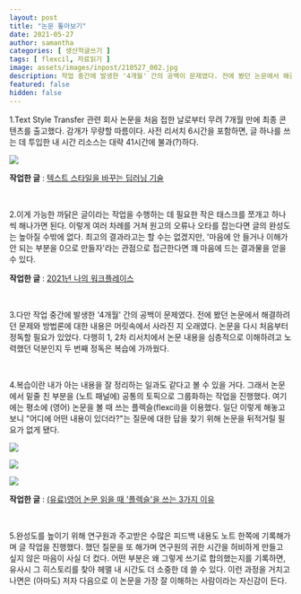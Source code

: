 ```yaml
---
layout: post
title: "논문 톺아보기"
date: 2021-05-27
author: samantha
categories: [ 생산적글쓰기 ]
tags: [ flexcil, 자료읽기 ]
image: assets/images/inpost/210527_002.jpg
description: 작업 중간에 발생한 '4개월' 간의 공백이 문제였다. 전에 봤던 논문에서 해결하려던 문제와 방법론에 대한 내용은 다 잊어버렸다. 논문을 다시 처음부터 정독할 필요가 있었다. 다행히 1, 2차 리서치에서 논문 내용을 심층적으로 이해하려고 노력했던 덕분인지 두번째 정독은 복습에 가까웠다.
featured: false
hidden: false
---
```


1.Text Style Transfer 관련 회사 논문을 처음 접한 날로부터 무려 7개월 만에 최종 콘텐츠를 출고했다. 감개가 무량할 따름이다. 사전 리서치 6시간을 포함하면, 글 하나를 쓰는 데 투입한 내 시간 리소스는 대략 41시간에 불과(?)하다.

![](https://github.com/samantha-writer/samantha-writer.github.io/blob/master/assets/images/inpost/210527_001.jpg?raw=true)

**작업한 글** : [텍스트 스타일을 바꾸는 딥러닝 기술](https://bit.ly/kep_inlg20_sst)

<br/>

2.이게 가능한 까닭은 글이라는 작업을 수행하는 데 필요한 작은 태스크를 쪼개고 하나씩 해나가면 된다. 이렇게 여러 차례를 거쳐 원고의 오류나 오타를 잡는다면 글의 완성도는 높아질 수밖에 없다. 최고의 결과라고는 할 수는 없겠지만, '마음에 안 들거나 이해가 안 되는 부분을 0으로 만들자'라는 관점으로 접근한다면 꽤 마음에 드는 결과물을 얻을 수 있다.

**작업한 글** : [2021년 나의 워크플레이스](https://samantha-writer.github.io/blog/210114)

<br/>

3.다만 작업 중간에 발생한 '4개월' 간의 공백이 문제였다. 전에 봤던 논문에서 해결하려던 문제와 방법론에 대한 내용은 머릿속에서 사라진 지 오래였다. 논문을 다시 처음부터 정독할 필요가 있었다. 다행히 1, 2차 리서치에서 논문 내용을 심층적으로 이해하려고 노력했던 덕분인지 두 번째 정독은 복습에 가까웠다.

<br/>

4.복습이란 내가 아는 내용을 잘 정리하는 일과도 같다고 볼 수 있을 거다. 그래서 논문에서 밑줄 친 부분을 (노트 패널에) 공통의 토픽으로 그룹화하는 작업을 진행했다. 여기에는 평소에 (영어) 논문을 볼 때 쓰는 플렉슬(flexcil)을 이용했다. 일단 이렇게 해놓고 보니 "어디에 어떤 내용이 있더라?"는 질문에 대한 답을 찾기 위해 논문을 뒤적거릴 필요가 없게 됐다.

![](https://github.com/samantha-writer/samantha-writer.github.io/blob/master/assets/images/inpost/210527_002.jpg?raw=true)

![](https://github.com/samantha-writer/samantha-writer.github.io/blob/master/assets/images/inpost/210527_003.jpg?raw=true)

![](https://github.com/samantha-writer/samantha-writer.github.io/blob/master/assets/images/inpost/210527_004.jpg?raw=true)

**작업한 글** : [(유료)영어 논문 읽을 때 '플렉슬'을 쓰는 3가지 이유](https://outstanding.kr/flexcil20210430)

<br/>

5.완성도를 높이기 위해 연구원과 주고받은 수많은 피드백 내용도 노트 한쪽에 기록해가며 글 작업을 진행했다. 했던 질문을 또 해가며 연구원의 귀한 시간을 허비하게 만들고 싶지 않은 마음이 사실 더 컸다. 어떤 부분은 왜 그렇게 쓰기로 합의했는지를 기록하면, 유사시 그 히스토리를 찾아 헤맬 내 시간도 더 소중한 데 쓸 수 있다. 이런 과정을 거치고 나면은 (아마도) 저자 다음으로 이 논문을 가장 잘 이해하는 사람이라는 자신감이 든다.

<br/>
